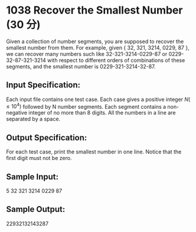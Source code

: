 # 1038 Recover the Smallest Number (30 分)

Given a collection of number segments, you are supposed to recover the smallest number from them. For example, given { 32, 321, 3214, 0229, 87 }, we can recover many numbers such like 32-321-3214-0229-87 or 0229-32-87-321-3214 with respect to different orders of combinations of these segments, and the smallest number is 0229-321-3214-32-87.

## Input Specification:
Each input file contains one test case. Each case gives a positive integer $N (≤ 10^4)$ followed by N number segments. Each segment contains a non-negative integer of no more than 8 digits. All the numbers in a line are separated by a space.

## Output Specification:
For each test case, print the smallest number in one line. Notice that the first digit must not be zero.

## Sample Input:
5 32 321 3214 0229 87

## Sample Output:
22932132143287
